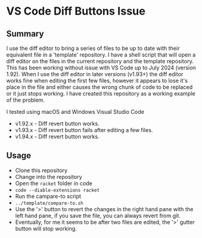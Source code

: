 # VS Code Diff Buttons Issue

## Summary

I use the diff editor to bring a series of files to be up to date with their
equivalent file in a 'template' repository.  I have a shell script that will
open a diff editor on the files in the current repository and the template
repository.  This has been working without issue with VS Code up to July 2024
(version 1.92).  When I use the diff editor in later versions (v1.93+) the diff
editor works fine when editing the first few files, however it appears to lose
it's place in the file and either causes the wrong chunk of code to be replaced
or it just stops working.  I have created this repository as a working example
of the problem.

I tested using macOS and Windows Visual Studio Code
- v1.92.x - Diff revert button works.
- v1.93.x - Diff revert button fails after editing a few files.
- v1.94.x - Diff revert button works.

## Usage

- Clone this repository
- Change into the repository
- Open the `racket` folder in code
- `code --diable-extensions racket`
- Run the campare-to script
- `../template/compare-to.sh`
- Use the '>' button to revert the changes in the right hand pane with the left hand pane, if you save the file, you can always revert from git.
- Eventually, for me it seems to be after two files are edited, the '>' gutter button will stop working.
